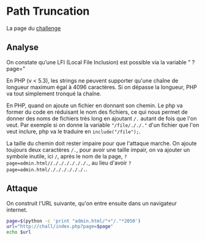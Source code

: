 # Path Truncation

La page du [challenge](https://www.root-me.org/fr/Challenges/Web-Serveur/Path-Truncation)

## Analyse

On constate qu’une LFI (Local File Inclusion) est possible via la variable " ?page="

En PHP (v < 5.3), les strings ne peuvent supporter qu'une chaîne de longueur maximum égal à 4096 caractères. Si on dépasse la longueur, PHP va tout simplement tronqué la chaîne.

En PHP, quand on ajoute un fichier en donnant son chemin. Le php va former du code en réduisant le nom des fichiers, ce qui nous permet de donner des noms de fichiers très long en ajoutant `/.` autant de fois que l'on veut. Par exemple si on donne la variable `"/file/././."` d'un fichier que l'on veut inclure, php va le traduire en `include("/file");`.

La taille du chemin doit rester impaire pour que l'attaque marche. On ajoute toujours deux caractères `/.`, pour avoir une taille impair, on va ajouter un symbole inutile, ici `/`, après le nom de la page, `?page=admin.html//././././././.`, au lieu d'avoir `?page=admin.html/././././././.`.

## Attaque

On construit l'URL suivante, qu'on entre ensuite dans un navigateur internet.

```sh
page=$(python -c 'print "admin.html/"+"/."*2050') 
url="http://chall/index.php?page=$page"
echo $url
```
